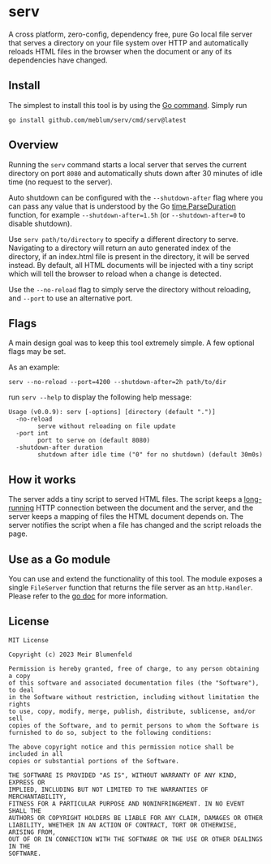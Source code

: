 # serv

A cross platform, zero-config, dependency free, pure Go local file server that serves a directory on your file system over HTTP and automatically reloads HTML files in the browser when the document or any of its dependencies have changed.

## Install
The simplest to install this tool is by using the [Go command](https://go.dev/dl/). Simply run

`go install github.com/meblum/serv/cmd/serv@latest`

## Overview
Running the `serv` command starts a local server that serves the current directory on port `8080` and automatically shuts down after 30 minutes of idle time (no request to the server).

Auto shutdown can be configured with the `--shutdown-after` flag where you can pass any value that is understood by the Go [time.ParseDuration](https://pkg.go.dev/time#ParseDuration) function, for example `--shutdown-after=1.5h` (or `--shutdown-after=0` to disable shutdown).

Use `serv path/to/directory` to specify a different directory to serve. Navigating to a directory will return an auto generated index of the directory, if an index.html file is present in the directory, it will be served instead. By default, all HTML documents will be injected with a tiny script which will tell the browser to reload when a change is detected.

Use the `--no-reload` flag to simply serve the directory without reloading, and `--port` to use an alternative port.

## Flags
A main design goal was to keep this tool extremely simple. A few optional flags may be set.

As an example:

```
serv --no-reload --port=4200 --shutdown-after=2h path/to/dir
```

run `serv --help` to display the following help message:
```
Usage (v0.0.9): serv [-options] [directory (default ".")]
  -no-reload
        serve without reloading on file update
  -port int
        port to serve on (default 8080)
  -shutdown-after duration
        shutdown after idle time ("0" for no shutdown) (default 30m0s)
```
## How it works
The server adds a tiny script to served HTML files.
The script keeps a [long-running](https://developer.mozilla.org/en-US/docs/Web/API/Server-sent_events) HTTP connection between the document and the server, and the server keeps a mapping of files the HTML document depends on. The server notifies the script when a file has changed and the script reloads the page.

## Use as a Go module
You can use and extend the functionality of this tool. The module exposes a single `FileServer` function that returns the file server as an `http.Handler`. Please refer to the [go doc](https://pkg.go.dev/github.com/meblum/serv) for more information.

## License
```
MIT License

Copyright (c) 2023 Meir Blumenfeld

Permission is hereby granted, free of charge, to any person obtaining a copy
of this software and associated documentation files (the "Software"), to deal
in the Software without restriction, including without limitation the rights
to use, copy, modify, merge, publish, distribute, sublicense, and/or sell
copies of the Software, and to permit persons to whom the Software is
furnished to do so, subject to the following conditions:

The above copyright notice and this permission notice shall be included in all
copies or substantial portions of the Software.

THE SOFTWARE IS PROVIDED "AS IS", WITHOUT WARRANTY OF ANY KIND, EXPRESS OR
IMPLIED, INCLUDING BUT NOT LIMITED TO THE WARRANTIES OF MERCHANTABILITY,
FITNESS FOR A PARTICULAR PURPOSE AND NONINFRINGEMENT. IN NO EVENT SHALL THE
AUTHORS OR COPYRIGHT HOLDERS BE LIABLE FOR ANY CLAIM, DAMAGES OR OTHER
LIABILITY, WHETHER IN AN ACTION OF CONTRACT, TORT OR OTHERWISE, ARISING FROM,
OUT OF OR IN CONNECTION WITH THE SOFTWARE OR THE USE OR OTHER DEALINGS IN THE
SOFTWARE.
```